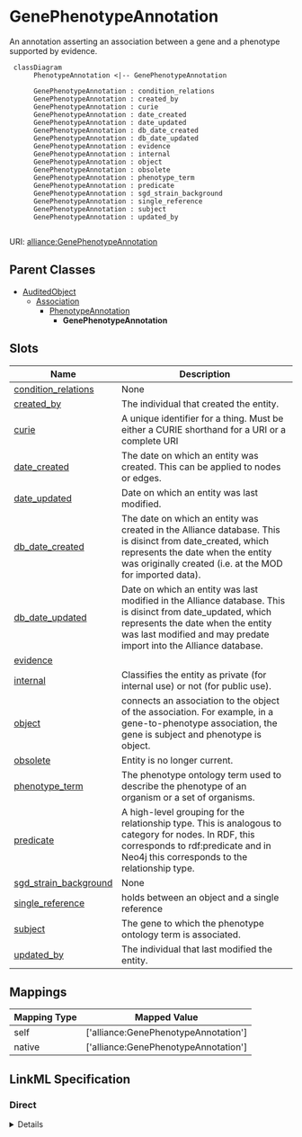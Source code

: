 # GenePhenotypeAnnotation

An annotation asserting an association between a gene and a phenotype supported by evidence.


```mermaid
 classDiagram
      PhenotypeAnnotation <|-- GenePhenotypeAnnotation
      
      GenePhenotypeAnnotation : condition_relations
      GenePhenotypeAnnotation : created_by
      GenePhenotypeAnnotation : curie
      GenePhenotypeAnnotation : date_created
      GenePhenotypeAnnotation : date_updated
      GenePhenotypeAnnotation : db_date_created
      GenePhenotypeAnnotation : db_date_updated
      GenePhenotypeAnnotation : evidence
      GenePhenotypeAnnotation : internal
      GenePhenotypeAnnotation : object
      GenePhenotypeAnnotation : obsolete
      GenePhenotypeAnnotation : phenotype_term
      GenePhenotypeAnnotation : predicate
      GenePhenotypeAnnotation : sgd_strain_background
      GenePhenotypeAnnotation : single_reference
      GenePhenotypeAnnotation : subject
      GenePhenotypeAnnotation : updated_by
      

```



URI: [alliance:GenePhenotypeAnnotation](http://alliancegenome.org/GenePhenotypeAnnotation)


## Parent Classes

* [AuditedObject](AuditedObject.md)
    * [Association](Association.md)
        * [PhenotypeAnnotation](PhenotypeAnnotation.md)
            * **GenePhenotypeAnnotation**




<!-- no inheritance hierarchy -->


## Slots

| Name | Description  |
| ---  | ---  |
| [condition_relations](condition_relations.md) | None |
| [created_by](created_by.md) | The individual that created the entity. |
| [curie](curie.md) | A unique identifier for a thing. Must be either a CURIE shorthand for a URI or a complete URI |
| [date_created](date_created.md) | The date on which an entity was created. This can be applied to nodes or edges. |
| [date_updated](date_updated.md) | Date on which an entity was last modified. |
| [db_date_created](db_date_created.md) | The date on which an entity was created in the Alliance database.  This is disinct from date_created, which represents the date when the entity was originally created (i.e. at the MOD for imported data). |
| [db_date_updated](db_date_updated.md) | Date on which an entity was last modified in the Alliance database.  This is disinct from date_updated, which represents the date when the entity was last modified and may predate import into the Alliance database. |
| [evidence](evidence.md) |  |
| [internal](internal.md) | Classifies the entity as private (for internal use) or not (for public use). |
| [object](object.md) | connects an association to the object of the association. For example, in a gene-to-phenotype association, the gene is subject and phenotype is object. |
| [obsolete](obsolete.md) | Entity is no longer current. |
| [phenotype_term](phenotype_term.md) | The phenotype ontology term used to describe the phenotype of an organism or a set of organisms. |
| [predicate](predicate.md) | A high-level grouping for the relationship type. This is analogous to category for nodes. In RDF, this corresponds to rdf:predicate and in Neo4j this corresponds to the relationship type. |
| [sgd_strain_background](sgd_strain_background.md) | None |
| [single_reference](single_reference.md) | holds between an object and a single reference |
| [subject](subject.md) | The gene to which the phenotype ontology term is associated. |
| [updated_by](updated_by.md) | The individual that last modified the entity. |


## Mappings

| Mapping Type | Mapped Value |
| ---  | ---  |
| self | ['alliance:GenePhenotypeAnnotation'] |
| native | ['alliance:GenePhenotypeAnnotation'] |




## LinkML Specification

<!-- TODO: investigate https://stackoverflow.com/questions/37606292/how-to-create-tabbed-code-blocks-in-mkdocs-or-sphinx -->

### Direct

<details>
```yaml
name: GenePhenotypeAnnotation
description: An annotation asserting an association between a gene and a phenotype
  supported by evidence.
from_schema: https://github.com/alliance-genome/agr_persistent_schema/phenotypeAndDiseaseAnnotation.yaml
is_a: PhenotypeAnnotation
slots:
- sgd_strain_background
slot_usage:
  subject:
    name: subject
    description: The gene to which the phenotype ontology term is associated.
    domain_of:
    - Association
    - VariantConsequence
    range: Gene
    required: true

```
</details>

### Induced

<details>
```yaml
name: GenePhenotypeAnnotation
description: An annotation asserting an association between a gene and a phenotype
  supported by evidence.
from_schema: https://github.com/alliance-genome/agr_persistent_schema/phenotypeAndDiseaseAnnotation.yaml
is_a: PhenotypeAnnotation
slot_usage:
  subject:
    name: subject
    description: The gene to which the phenotype ontology term is associated.
    domain_of:
    - Association
    - VariantConsequence
    range: Gene
    required: true
attributes:
  sgd_strain_background:
    name: sgd_strain_background
    from_schema: https://github.com/alliance-genome/agr_persistent_schema/phenotypeAndDiseaseAnnotation.yaml
    alias: sgd_strain_background
    owner: GenePhenotypeAnnotation
    domain_of:
    - GenePhenotypeAnnotation
    - GeneDiseaseAnnotation
    range: AffectedGenomicModel
  curie:
    name: curie
    description: A unique identifier for a thing. Must be either a CURIE shorthand
      for a URI or a complete URI
    from_schema: https://github.com/alliance-genome/agr_curation_schema/core.yaml
    multivalued: false
    identifier: true
    alias: curie
    owner: GenePhenotypeAnnotation
    domain_of:
    - OntologyTerm
    - PhenotypeAnnotation
    - DiseaseAnnotation
    - BiologicalEntity
    - BiologicalEntityDTO
    - Chromosome
    - Assembly
    - Identifier
    - Figure
    - Image
    - Laboratory
    - InformationContentEntity
    - Reference
    - Resource
    - ModCorpusAssociation
    - GeneInteraction
    - ExpressionExperiment
    - GeneNomenclatureSet
    range: uriorcurie
  single_reference:
    name: single_reference
    description: holds between an object and a single reference
    from_schema: https://github.com/alliance-genome/agr_curation_schema/core.yaml
    multivalued: false
    alias: single_reference
    owner: GenePhenotypeAnnotation
    domain_of:
    - SourceVariantLocation
    - VariantLocation
    - PhenotypeAnnotation
    - DiseaseAnnotation
    - ConditionRelation
    - Figure
    - GeneToGeneOrthologyCurated
    - ExpressionExperiment
    - FunctionalGeneSet
    range: Reference
  phenotype_term:
    name: phenotype_term
    description: The phenotype ontology term used to describe the phenotype of an
      organism or a set of organisms.
    from_schema: https://github.com/alliance-genome/agr_persistent_schema/phenotypeAndDiseaseAnnotation.yaml
    multivalued: false
    alias: phenotype_term
    owner: GenePhenotypeAnnotation
    domain_of:
    - AlleleFunctionalImpactSlotAnnotation
    - AlleleInheritanceModeSlotAnnotation
    - PhenotypeAnnotation
    range: PhenotypeTerm
  condition_relations:
    name: condition_relations
    from_schema: https://github.com/alliance-genome/agr_persistent_schema/phenotypeAndDiseaseAnnotation.yaml
    multivalued: true
    alias: condition_relations
    owner: GenePhenotypeAnnotation
    domain_of:
    - PhenotypeAnnotation
    - DiseaseAnnotation
    - ExpressionExperiment
    range: ConditionRelation
  subject:
    name: subject
    description: The gene to which the phenotype ontology term is associated.
    from_schema: https://github.com/alliance-genome/agr_curation_schema/core.yaml
    is_a: association_slot
    alias: subject
    owner: GenePhenotypeAnnotation
    domain_of:
    - Association
    - VariantConsequence
    range: Gene
    required: true
  predicate:
    name: predicate
    description: A high-level grouping for the relationship type. This is analogous
      to category for nodes. In RDF, this corresponds to rdf:predicate and in Neo4j
      this corresponds to the relationship type.
    from_schema: https://github.com/alliance-genome/agr_curation_schema/core.yaml
    exact_mappings:
    - biolink:predicate
    is_a: association_slot
    alias: predicate
    owner: GenePhenotypeAnnotation
    domain_of:
    - Association
    - GeneToGeneOrthology
    range: string
    required: true
  object:
    name: object
    description: connects an association to the object of the association. For example,
      in a gene-to-phenotype association, the gene is subject and phenotype is object.
    from_schema: https://github.com/alliance-genome/agr_curation_schema/core.yaml
    exact_mappings:
    - biolink:object
    is_a: association_slot
    alias: object
    owner: GenePhenotypeAnnotation
    domain_of:
    - Association
    - VariantConsequence
    range: string
    required: true
  evidence:
    name: evidence
    description: ''
    from_schema: https://github.com/alliance-genome/agr_curation_schema/src/schema/reference
    multivalued: true
    alias: evidence
    owner: GenePhenotypeAnnotation
    domain_of:
    - AlleleGenerationMethodAssociation
    - Note
    - SlotAnnotation
    - Association
    range: InformationContentEntity
  created_by:
    name: created_by
    description: The individual that created the entity.
    from_schema: https://github.com/alliance-genome/agr_curation_schema/core.yaml
    domain: AuditedObject
    multivalued: false
    alias: created_by
    owner: GenePhenotypeAnnotation
    domain_of:
    - AuditedObject
    range: Person
  date_created:
    name: date_created
    description: The date on which an entity was created. This can be applied to nodes
      or edges.
    from_schema: https://github.com/alliance-genome/agr_curation_schema/core.yaml
    aliases:
    - creation_date
    exact_mappings:
    - dct:createdOn
    - WIKIDATA_PROPERTY:P577
    multivalued: false
    alias: date_created
    owner: GenePhenotypeAnnotation
    domain_of:
    - AuditedObject
    - AuditedObjectDTO
    range: datetime
    required: true
  updated_by:
    name: updated_by
    description: The individual that last modified the entity.
    from_schema: https://github.com/alliance-genome/agr_curation_schema/core.yaml
    domain: AuditedObject
    multivalued: false
    alias: updated_by
    owner: GenePhenotypeAnnotation
    domain_of:
    - AuditedObject
    range: Person
  date_updated:
    name: date_updated
    description: Date on which an entity was last modified.
    from_schema: https://github.com/alliance-genome/agr_curation_schema/core.yaml
    aliases:
    - date_last_modified
    alias: date_updated
    owner: GenePhenotypeAnnotation
    domain_of:
    - AuditedObject
    - AuditedObjectDTO
    range: datetime
  db_date_created:
    name: db_date_created
    description: The date on which an entity was created in the Alliance database.  This
      is disinct from date_created, which represents the date when the entity was
      originally created (i.e. at the MOD for imported data).
    from_schema: https://github.com/alliance-genome/agr_curation_schema/core.yaml
    alias: db_date_created
    owner: GenePhenotypeAnnotation
    domain_of:
    - AuditedObject
    - AuditedObjectDTO
    range: datetime
  db_date_updated:
    name: db_date_updated
    description: Date on which an entity was last modified in the Alliance database.  This
      is disinct from date_updated, which represents the date when the entity was
      last modified and may predate import into the Alliance database.
    from_schema: https://github.com/alliance-genome/agr_curation_schema/core.yaml
    alias: db_date_updated
    owner: GenePhenotypeAnnotation
    domain_of:
    - AuditedObject
    - AuditedObjectDTO
    range: datetime
  internal:
    name: internal
    description: Classifies the entity as private (for internal use) or not (for public
      use).
    notes:
    - Default value is true.
    from_schema: https://github.com/alliance-genome/agr_curation_schema/core.yaml
    alias: internal
    owner: GenePhenotypeAnnotation
    domain_of:
    - AuditedObject
    - AuditedObjectDTO
    range: boolean
    required: true
  obsolete:
    name: obsolete
    description: Entity is no longer current.
    notes:
    - Obsolete entities are preserved in the database for posterity but should not
      be publicly displayed.
    from_schema: https://github.com/alliance-genome/agr_curation_schema/core.yaml
    alias: obsolete
    owner: GenePhenotypeAnnotation
    domain_of:
    - AuditedObject
    - AuditedObjectDTO
    range: boolean

```
</details>